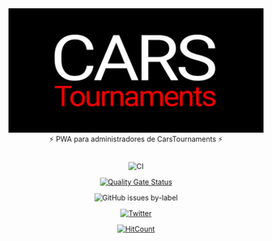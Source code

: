 <div align="center">
  <img src="../images/banner.png">
</div>
<div align="center">
  ⚡️ PWA para administradores de CarsTournaments ⚡️
</div>
<br />
<div align="center">

![CI](https://github.com/carsTournaments/admin/actions/workflows/ci.yml/badge.svg)

[![Quality Gate Status](https://sonarcloud.io/api/project_badges/measure?project=carsTournaments_admin&metric=alert_status)](https://sonarcloud.io/summary/new_code?id=carsTournaments_admin)

![GitHub issues by-label](https://img.shields.io/github/issues/carstournaments/admin/bug?label=Bugs&style=plastic)

[![Twitter](https://img.shields.io/twitter/follow/CarsTournaments)](https://twitter.com/CarsTournaments)

[![HitCount](https://hits.dwyl.com/carsTournaments/admin.svg?style=flat-square)](http://hits.dwyl.com/josexs/carsTournaments-admin)

</div>
